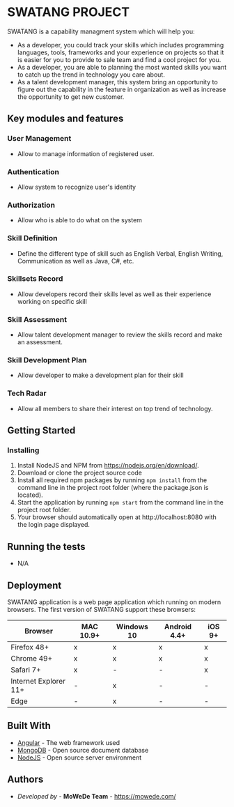 # SWATANG PROJECT

SWATANG is a capability managment system which will help you:
* As a developer, you could track your skills which includes programming languages, tools, frameworks and your experience on projects so that it is easier for you to provide to sale team and find a cool project for you.
* As a developer, you are able to planning the most wanted skills you want to catch up the trend in technology you care about.
* As a talent development manager, this system bring an opportunity to figure out the capability in the feature in organization as well as increase the opportunity to get new customer.

## Key modules and features

### User Management

-   Allow to manage information of registered user.

### Authentication

-   Allow system to recognize user's identity

### Authorization

-   Allow who is able to do what on the system

### Skill Definition

-   Define the different type of skill such as English Verbal, English Writing, Communication as well as Java, C#, etc.

### Skillsets Record

-   Allow developers record their skills level as well as their experience working on specific skill

### Skill Assessment

-   Allow talent development manager to review the skills record and make an assessment.

### Skill Development Plan

-   Allow developer to make a development plan for their skill

### Tech Radar

-   Allow all members to share their interest on top trend of technology.

## Getting Started

### Installing

 1. Install NodeJS and NPM from https://nodejs.org/en/download/.
 2. Download or clone the project source code
 3. Install all required npm packages by running `npm install` from the
    command line in the project root folder (where the package.json is
    located).
 4. Start the application by running `npm start` from the command line in
    the project root folder.
 5. Your browser should automatically open at http://localhost:8080 with
    the login page displayed.

## Running the tests

 - N/A

## Deployment

SWATANG application is a web page application which running on modern browsers. The first version of SWATANG support these browsers:

|Browser| MAC 10.9+ |Windows 10|Android 4.4+|iOS 9+
|--|--|--|--|--|
|Firefox 48+ | x |x| x |x|
|Chrome 49+ | x |x| x |x|
|Safari 7+ | x |-| - |x|
|Internet Explorer 11+ | - |x| - |-|
|Edge | - |x| - |-|

 
## Built With

* [Angular](https://angular.io/) - The web framework used
* [MongoDB](https://www.mongodb.com/) - Open source document database
* [NodeJS](https://nodejs.org/en/) - Open source server environment

## Authors

* *Developed by*  - **MoWeDe Team** -  https://mowede.com/

